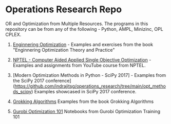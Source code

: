 # Operations Research Repo
OR and Optimization from Multiple Resources. The programs in this repository can be from any of the following - Python, AMPL, Minizinc, OPL CPLEX.

1. [Enginnering Optimization](https://github.com/indrajitsg/operations_research/tree/main/engineering_optimization) - Examples and exercises from the book "Enginnering Optimization Theory and Practice"

2. [NPTEL - Computer Aided Applied Single Objective Optimization](https://github.com/indrajitsg/operations_research/tree/main/nptel_optimization) - Examples and assignments from YouTube course from NPTEL.

3. [Modern Optimization Methods in Python - SciPy 2017] - Examples from the SciPy 2017 conference](https://github.com/indrajitsg/operations_research/tree/main/opt_methods_scipy) Examples showcased in SciPy 2017 conference.

4. [Grokking Algorithms](https://github.com/indrajitsg/operations_research/tree/main/grokking_algorithms) Examples from the book Grokking Algorithms

5. [Gurobi Optimization 101](https://github.com/indrajitsg/operations_research/tree/main/gurobi_opt_101) Notebooks from Gurobi Optimization Training 101